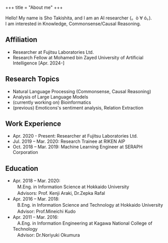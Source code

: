 +++
title = "About me"
+++

Hello! My name is Sho Takishita,  and I am an AI researcher  (。ò ∀ ó。).  
I am interested in Knowledge, Commonsense/Causal Reasoning.  

<!-- ![ダミー画像](./avatar.png) -->

## Affiliation
- Researcher at Fujitsu Laboratories Ltd.
- Research Fellow at Mohamed bin Zayed University of Artificial Intelligence [Apr. 2024-]

<!-- ## Email
- Work: takishita.sho [at] fujitsu.com
- Private: sho.takish [at] gmail.com -->

## Research Topics
- Natural Language Processing (Commonsense, Causal Reasoning)
- Analysis of Large Language Models
- (currently working on) Bioinformatics
- (previous) Emoticons's sentiment analysis, Relation Extraction

## Work Experience
- Apr. 2020 - Present: Researcher at Fujitsu Laboratories Ltd.
- Jul. 2019 – Mar. 2020: Research Trainee at RIKEN AIP
- Oct. 2018 – Mar. 2019: Machine Learning Engineer at SERAPH Corporation

## Education
- Apr. 2018 – Mar. 2020:   
　M.Eng. in Information Science at Hokkaido University  
　Advisors: Prof. Kenji Araki, Dr.Zepka Rafal
- Apr. 2016 – Mar. 2018:  
　B.Eng. in Information Science and Technology at Hokkaido University  
　Advisor: Prof.Mineichi Kudo
- Apr. 2011 – Mar. 2016:  
　A.Eng. in Information Engineering at Kagawa National College of Technology    
　Advisor: Dr.Noriyuki Okumura

<!-- ## Awards
- Jul. 2015: Imagine Cup 2015 World Championship: Japan Representative@Team
- Apr. 2015: Imagine Cup 2015 Japan Competition: Best Award@Team
- Oct. 2014: National College of Technology 25th Programming Contest: Best Award@Team -->
